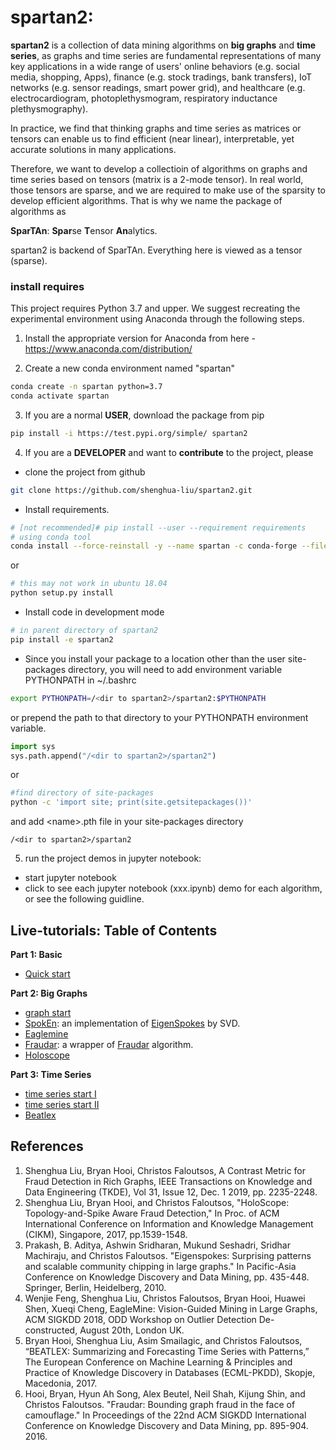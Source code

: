 
# spartan2:

**spartan2** is a collection of data mining algorithms on **big graphs** and
**time series**, as graphs and time series are fundamental representations of many key applications 
in a wide range of users' online behaviors (e.g. social media, shopping, Apps), 
finance (e.g. stock tradings, bank transfers), IoT networks (e.g. sensor readings, smart power grid), and healthcare (e.g. electrocardiogram, photoplethysmogram, respiratory inductance plethysmography). 

In practice, we find that thinking graphs and time series as matrices or tensors
can enable us to find efficient (near linear), interpretable, yet accurate solutions in many applications.

Therefore, we want to develop a collectioin of algorithms on graphs and time series based
on tensors (matrix is a 2-mode tensor). In real world, those tensors are sparse, and we
are required to make use of the sparsity to develop efficient algorithms. That is why
we name the package of algorithms as 

**SparTAn**: **Spar**se **T**ensor **An**alytics.

spartan2 is backend of SparTAn.
Everything here is viewed as a tensor (sparse).

### install requires

This project requires Python 3.7 and upper.
We suggest recreating the experimental environment using Anaconda through the following steps.
 
1. Install the appropriate version for Anaconda from here - https://www.anaconda.com/distribution/

2. Create a new conda environment named "spartan"
```bash
conda create -n spartan python=3.7
conda activate spartan
```

3. If you are a normal **USER**, download the package from pip

```bash
pip install -i https://test.pypi.org/simple/ spartan2
```

4. If you are a **DEVELOPER** and want to **contribute** to the project, please
- clone the project from github

```bash
git clone https://github.com/shenghua-liu/spartan2.git
``` 

- Install requirements.
```bash
# [not recommended]# pip install --user --requirement requirements
# using conda tool
conda install --force-reinstall -y --name spartan -c conda-forge --file requirements
```
   or  
```bash
# this may not work in ubuntu 18.04
python setup.py install
```

- Install code in development mode
```bash
# in parent directory of spartan2
pip install -e spartan2
```
- Since you install your package to a location other than the user site-packages directory, you will need to 
add environment variable PYTHONPATH in ~/.bashrc  
```bash
export PYTHONPATH=/<dir to spartan2>/spartan2:$PYTHONPATH
```

   or prepend the path to that directory to your PYTHONPATH environment variable.
```python
import sys
sys.path.append("/<dir to spartan2>/spartan2")
```
   or 
```bash
#find directory of site-packages
python -c 'import site; print(site.getsitepackages())'
```

   and add \<name\>.pth file in your site-packages directory

```
/<dir to spartan2>/spartan2
```



5. run the project demos in jupyter notebook:

- start jupyter notebook
- click to see each jupyter notebook (xxx.ipynb) demo for each algorithm, or see the following guidline.


## Live-tutorials: Table of Contents

**Part 1: Basic**
* [Quick start](https://github.com/shenghua-liu/spartan2/blob/master/live-tutorials/quick_start.ipynb)


**Part 2: Big Graphs**
* [graph start](https://github.com/shenghua-liu/spartan2/blob/master/live-tutorials/ioutil_demo.ipynb)
* [SpokEn](https://github.com/shenghua-liu/spartan2/blob/master/live-tutorials/SVD_demo.ipynb): an implementation of [EigenSpokes](http://www.cs.cmu.edu/~christos/PUBLICATIONS/pakdd10-eigenspokes.pdf) by SVD.
* [Eaglemine](https://github.com/shenghua-liu/spartan2/blob/master/live-tutorials/Eaglemine_demo.ipynb)
* [Fraudar](https://github.com/shenghua-liu/spartan2/blob/master/live-tutorials/Fraudar_demo.ipynb): a wrapper of [Fraudar](https://bhooi.github.io/projects/fraudar/index.html) algorithm.
* [Holoscope](https://github.com/shenghua-liu/spartan2/blob/master/live-tutorials/Holoscope_demo.ipynb)

**Part 3: Time Series**
* [time series start I](https://github.com/shenghua-liu/spartan2/blob/master/live-tutorials/TimeseriesData_demo%20-%20I.ipynb)
* [time series start II](https://github.com/shenghua-liu/spartan2/blob/master/live-tutorials/TimeseriesData_demo%20-%20II.ipynb)
* [Beatlex](https://github.com/shenghua-liu/spartan2/blob/master/live-tutorials/Beatlex_demo.ipynb)

## References
1. Shenghua Liu, Bryan Hooi, Christos Faloutsos, A Contrast Metric for Fraud Detection in Rich Graphs, IEEE Transactions on Knowledge and Data Engineering (TKDE), Vol 31, Issue 12, Dec. 1 2019, pp. 2235-2248.
1. Shenghua Liu, Bryan Hooi, and Christos Faloutsos, "HoloScope: Topology-and-Spike Aware Fraud Detection," In Proc. of ACM International Conference on Information and Knowledge Management (CIKM), Singapore, 2017, pp.1539-1548.
2. Prakash, B. Aditya, Ashwin Sridharan, Mukund Seshadri, Sridhar Machiraju, and Christos Faloutsos. "Eigenspokes: Surprising patterns and scalable community chipping in large graphs." In Pacific-Asia Conference on Knowledge Discovery and Data Mining, pp. 435-448. Springer, Berlin, Heidelberg, 2010.
3. Wenjie Feng, Shenghua Liu, Christos Faloutsos, Bryan Hooi, Huawei Shen, Xueqi Cheng, EagleMine: Vision-Guided Mining in Large Graphs, ACM SIGKDD 2018, ODD Workshop on Outlier Detection De-constructed, August 20th, London UK.
4. Bryan Hooi, Shenghua Liu, Asim Smailagic, and Christos Faloutsos, “BEATLEX: Summarizing and Forecasting Time Series with Patterns,” The European Conference on Machine Learning & Principles and Practice of Knowledge Discovery in Databases (ECML-PKDD), Skopje, Macedonia, 2017.
5. Hooi, Bryan, Hyun Ah Song, Alex Beutel, Neil Shah, Kijung Shin, and Christos Faloutsos. "Fraudar: Bounding graph fraud in the face of camouflage." In Proceedings of the 22nd ACM SIGKDD International Conference on Knowledge Discovery and Data Mining, pp. 895-904. 2016.
